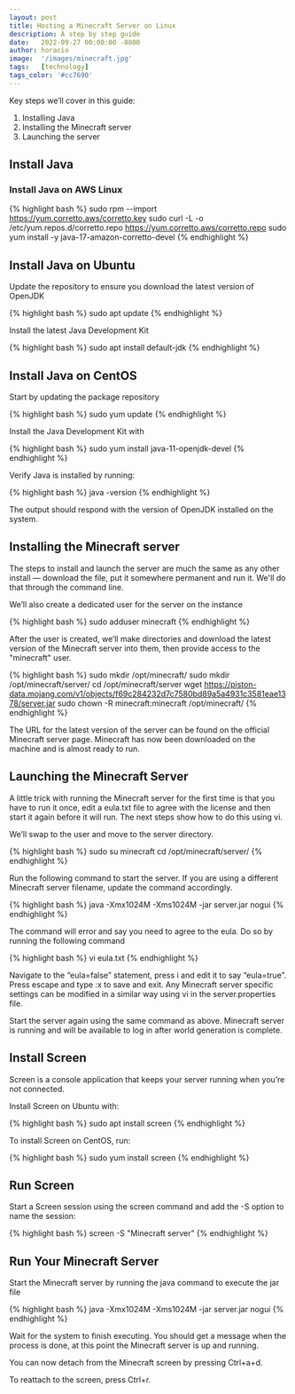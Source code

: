 ```yaml
---
layout: post
title: Hosting a Minecraft Server on Linux
description: A step by step guide
date:   2022-09-27 00:00:00 -0800
author: horacio 
image:  '/images/minecraft.jpg'
tags:   [technology]
tags_color: '#cc7690'
---
```

Key steps we’ll cover in this guide:

1. Installing Java
2. Installing the Minecraft server
3. Launching the server

## Install Java
### Install Java on AWS Linux

{% highlight bash %}
sudo rpm --import https://yum.corretto.aws/corretto.key
sudo curl -L -o /etc/yum.repos.d/corretto.repo https://yum.corretto.aws/corretto.repo
sudo yum install -y java-17-amazon-corretto-devel
{% endhighlight %}

## Install Java on Ubuntu
Update the repository to ensure you download the latest version of OpenJDK

{% highlight bash %}
sudo apt update
{% endhighlight %}

Install the latest Java Development Kit

{% highlight bash %}
sudo apt install default-jdk
{% endhighlight %}

## Install Java on CentOS
Start by updating the package repository

{% highlight bash %}
sudo yum update
{% endhighlight %}

Install the Java Development Kit with

{% highlight bash %}
sudo yum install java-11-openjdk-devel
{% endhighlight %}

Verify Java is installed by running:

{% highlight bash %}
java -version
{% endhighlight %}

The output should respond with the version of OpenJDK installed on the system.

## Installing the Minecraft server

The steps to install and launch the server are much the same as any other install — download the file, put it somewhere permanent and run it. We'll do that through the command line.

We’ll also create a dedicated user for the server on the instance

{% highlight bash %}
sudo adduser minecraft
{% endhighlight %}

After the user is created, we’ll make directories and download the latest version of the Minecraft server into them, then provide access to the "minecraft" user.

{% highlight bash %}
sudo mkdir /opt/minecraft/
sudo mkdir /opt/minecraft/server/
cd /opt/minecraft/server
wget https://piston-data.mojang.com/v1/objects/f69c284232d7c7580bd89a5a4931c3581eae1378/server.jar
sudo chown -R minecraft:minecraft /opt/minecraft/
{% endhighlight %}

The URL for the latest version of the server can be found on the official Minecraft server page. Minecraft has now been downloaded on the machine and is almost ready to run.

## Launching the Minecraft Server
A little trick with running the Minecraft server for the first time is that you have to run it once, edit a eula.txt file to agree with the license and then start it again before it will run. The next steps show how to do this using vi.

We’ll swap to the user and move to the server directory.

{% highlight bash %}
sudo su minecraft
cd /opt/minecraft/server/
{% endhighlight %}

Run the following command to start the server. If you are using a different Minecraft server filename, update the command accordingly.

{% highlight bash %}
java -Xmx1024M -Xms1024M -jar server.jar nogui
{% endhighlight %}

The command will error and say you need to agree to the eula. Do so by running the following command

{% highlight bash %}
vi eula.txt
{% endhighlight %}

Navigate to the “eula=false” statement, press i and edit it to say “eula=true”. Press escape and type :x to save and exit. Any Minecraft server specific settings can be modified in a similar way using vi in the server.properties file.

Start the server again using the same command as above. Minecraft server is running and will be available to log in after world generation is complete.

## Install Screen
Screen is a console application that keeps your server running when you’re not connected.

Install Screen on Ubuntu with:

{% highlight bash %}
sudo apt install screen
{% endhighlight %}

To install Screen on CentOS, run:

{% highlight bash %}
sudo yum install screen
{% endhighlight %}

## Run Screen
Start a Screen session using the screen command and add the -S option to name the session:

{% highlight bash %}
screen -S "Minecraft server"
{% endhighlight %}

## Run Your Minecraft Server
Start the Minecraft server by running the java command to execute the jar file

{% highlight bash %}
java -Xmx1024M -Xms1024M -jar server.jar nogui
{% endhighlight %}

Wait for the system to finish executing. You should get a message when the process is done, at this point the Minecraft server is up and running.

You can now detach from the Minecraft screen by pressing Ctrl+a+d.

To reattach to the screen, press Ctrl+r.

